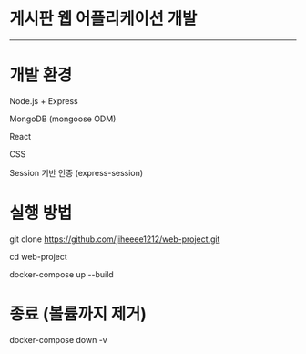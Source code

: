 # 게시판 웹 어플리케이션 개발
---
# 개발 환경
Node.js + Express  

MongoDB (mongoose ODM)  

React  

CSS  

Session 기반 인증 (express-session)

# 실행 방법 
git clone https://github.com/jiheeee1212/web-project.git  

cd web-project  

docker-compose up --build  

# 종료 (볼륨까지 제거)
docker-compose down -v


